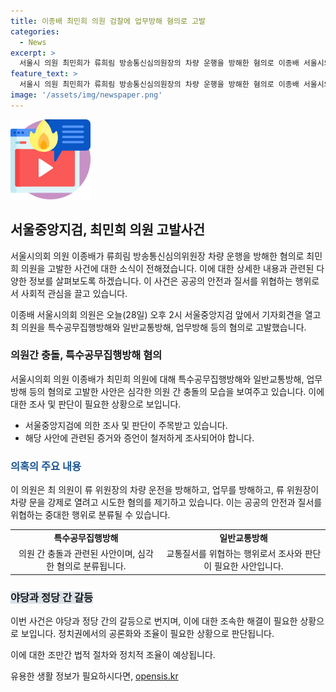 ```yaml
---
title: 이종배 최민희 의원 검찰에 업무방해 혐의로 고발
categories:
  - News
excerpt: >
  서울시 의원 최민희가 류희림 방송통신심의원장의 차량 운행을 방해한 혐의로 이종배 서울시의회 의원에게 고발당했다. 최 의원은 최근 방송통신위원회 앞에서 류 위원장의 차량을 가로막고 항의했으며, 이에 대해 이종배 의원은 특수공무집행방해와 일반교통방해, 업무방해 등의 혐의로 최 의원을 고발했다. 최 의원과 노조원들은 공격적 행동을 펼쳐 공무집행을 방해하고 류 위원장을 공격한 것으로 지적되고 있다.
feature_text: >
  서울시 의원 최민희가 류희림 방송통신심의원장의 차량 운행을 방해한 혐의로 이종배 서울시의회 의원에게 고발당했다. 최 의원은 최근 방송통신위원회 앞에서 류 위원장의 차량을 가로막고 항의했으며, 이에 대해 이종배 의원은 특수공무집행방해와 일반교통방해, 업무방해 등의 혐의로 최 의원을 고발했다. 최 의원과 노조원들은 공격적 행동을 펼쳐 공무집행을 방해하고 류 위원장을 공격한 것으로 지적되고 있다.
image: '/assets/img/newspaper.png'
---
```


<p><img src="/assets/img/news.png" alt="rentncar 속보" /></p>

<h2 data-ke-size="size26">서울중앙지검, 최민희 의원 고발사건</h2>

<p>서울시의회 의원 이종배가 류희림 방송통신심의위원장 차량 운행을 방해한 혐의로 최민희 의원을 고발한 사건에 대한 소식이 전해졌습니다. 이에 대한 상세한 내용과 관련된 다양한 정보를 살펴보도록 하겠습니다. 이 사건은 공공의 안전과 질서를 위협하는 행위로서 사회적 관심을 끌고 있습니다.</p>

<p data-ke-size="size16">이종배 서울시의회 의원은 오늘(28일) 오후 2시 서울중앙지검 앞에서 기자회견을 열고 최 의원을 특수공무집행방해와 일반교통방해, 업무방해 등의 혐의로 고발했습니다.</p>

<h3>의원간 충돌, 특수공무집행방해 혐의</h3>

<p>서울시의회 의원 이종배가 최민희 의원에 대해 특수공무집행방해와 일반교통방해, 업무방해 등의 혐의로 고발한 사안은 심각한 의원 간 충돌의 모습을 보여주고 있습니다. 이에 대한 조사 및 판단이 필요한 상황으로 보입니다.</p>

<ul>
  <li>서울중앙지검에 의한 조사 및 판단이 주목받고 있습니다.</li>
  <li>해당 사안에 관련된 증거와 증언이 철저하게 조사되어야 합니다.</li>
</ul>

<h3><span style="color: #1a5490;">의혹의 주요 내용</span></h3>

<p>이 의원은 최 의원이 류 위원장의 차량 운전을 방해하고, 업무를 방해하고, 류 위원장이 차량 문을 강제로 열려고 시도한 혐의를 제기하고 있습니다. 이는 공공의 안전과 질서를 위협하는 중대한 행위로 분류될 수 있습니다.</p>

<table>
  <tr>
    <td style="text-align: center; height: 17px;"><b>특수공무집행방해</b></td>
    <td style="text-align: center; height: 17px;"><b>일반교통방해</b></td>
  </tr>
  <tr>
    <td style="text-align: center; height: 17px;">의원 간 충돌과 관련된 사안이며, 심각한 혐의로 분류됩니다.</td>
    <td style="text-align: center; height: 17px;">교통질서를 위협하는 행위로서 조사와 판단이 필요한 사안입니다.</td>
  </tr>
</table>

<h3><b><span style="background-color: #21538527;">야당과 정당 간 갈등</span></b></h3>

<p>이번 사건은 야당과 정당 간의 갈등으로 번지며, 이에 대한 조속한 해결이 필요한 상황으로 보입니다. 정치권에서의 공론화와 조율이 필요한 상황으로 판단됩니다.</p>

<p data-ke-size="size16">이에 대한 조만간 법적 절차와 정치적 조율이 예상됩니다.</p>
유용한 생활 정보가 필요하시다면, <a href="https://opensis.kr" rel="dofollow">opensis.kr</a>


